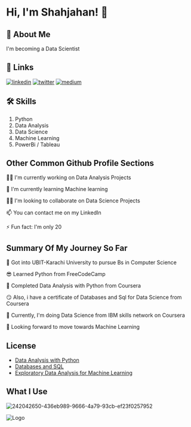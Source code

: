 
# Hi, I'm Shahjahan! 👋


## 🚀 About Me
I'm becoming a Data Scientist


## 🔗 Links
[![linkedin](https://img.shields.io/badge/linkedin-0A66C2?style=for-the-badge&logo=linkedin&logoColor=white)](https://www.linkedin.com/in/shahjahan-mirza-a60a6b231)
[![twitter](https://img.shields.io/badge/twitter-1DA1F2?style=for-the-badge&logo=twitter&logoColor=white)](https://twitter.com/shaju_official)
[![medium](https://img.shields.io/badge/-MEDIUM-black)](https://medium.com/@03318325446sm)

## 🛠 Skills
1. Python
2. Data Analysis
3. Data Science
4. Machine Learning
5. PowerBi / Tableau


## Other Common Github Profile Sections
👩‍💻 I'm currently working on Data Analysis Projects

🧠 I'm currently learning Machine learning

👯‍♀️ I'm looking to collaborate on Data Science Projects

📫 You can contact me on my LinkedIn

⚡️ Fun fact: I'm only 20 

## Summary Of My Journey So Far

🤩 Got into UBIT-Karachi University to pursue Bs in Computer Science

😎 Learned Python from FreeCodeCamp

🥳 Completed Data Analysis with Python from Coursera

😏 Also, i have a certificate of Databases and Sql for Data Science from Coursera

🥰 Currently, I'm doing Data Science from IBM skills network on Coursera

🤑 Looking forward to move towards Machine Learning
## License

 - [Data Analysis with Python](https://coursera.org/share/138975e26aaadc5d44621087b7b49d4e)
 - [Databases and SQL](https://coursera.org/share/4a9d23a7918ff43f979f8ef4ff14e187)
 - [Exploratory Data Analysis for Machine Learning](https://coursera.org/share/1f30101b46cfc32428e63044acf730f4)
## What I Use
![242042650-436eb989-9666-4a79-93cb-ef23f0257952](https://github.com/ShahjahanMirza/ShahjahanMirza/assets/103453568/95e1538c-544c-45ed-a94b-28e685cb41cd)


![Logo](https://github-readme-stats.vercel.app/api?username=ShahjahanMirza&&show_icons=true&title_color=ffffff&icon_color=bb2acf&text_color=daf7dc&bg_color=151515)

